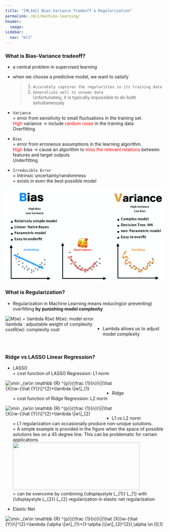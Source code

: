 ```yaml
---
title: "[ML101] Bias-Variance Tradeoff & Regularization"
permalink: /ml1/machine-learning/
header:
  image: 
sidebar:
  nav: "ml1"
---
```

### What is Bias-Variance tradeoff?

- a central problem in supervised learning
- when we choose a predictive model, we want to satisfy
    > 1. `Accurately captures the regularities in its training data`
    > 2. `Generalizes well to unseen data` <br>
    Unfortunately, it is typically impossible to do both simultaneously

- `Variance` <br>
= error from sensitivity to small fluctuations in the training set. <br>
<span style="color:red">High</span> variance -> include <span style="color:red">random noise</span> in the training data <br>
Overfitting

- `Bias` <br>
= error from erroneous assumptions in the learning algorithm. <br>
<span style="color:red">High</span> bias -> cause an algorithm to <span style="color:red">miss the relevant relations</span> between features and target outputs <br>
Underfitting

- `Irreducible Error` <br>
= Intrinsic uncertainty/randomness <br>
= exists in even the best possible model<br>

![](bias_var_image2.png)


### What is Regularization?

- Regularization in Machine Learning means reducing(or preventing) overfitting **by punishing model complexity**   <br>

<img src="http://www.sciweavers.org/tex2img.php?eq=%0A%0A%0AM%28w%29%20%2B%20%20%5Clambda%20R%28w%29%20%0A%0AM%28w%29%3A%20model%20error%0A%0A%20%5Clambda%20%3A%20%0A%0Aadjustable%20weight%20of%20complexity%20cost%0A%0AR%28w%29%3A%20complexity%20cost%0A&bc=White&fc=Black&im=jpg&fs=12&ff=arev&edit=0" align="left" border="0" alt="M(w) +  \lambda R(w) M(w): model error \lambda : adjustable weight of complexity costR(w): complexity cost" width="308" height="100" />  <br> 

- Lambda allows us to adjust model complexity

<br>

### Ridge vs LASSO Linear Regression? 

- LASSO  <br> 
= cost function of LASSO Regression: L1 norm  <br>
<img src="http://www.sciweavers.org/tex2img.php?eq=%5Cmin%20_%7Bw%5Cin%20%5Cmathbb%20%7BR%7D%20%5E%7Bp%7D%7D%7B%5Cfrac%20%7B1%7D%7Bn%7D%7D%5C%7C%7B%5Chat%20%7BX%7D%7Dw-%7B%5Chat%20%7BY%7D%7D%5C%7C%5E%7B2%7D%2B%5Clambda%20%5C%7Cw%5C%7C_%7B1%7D&bc=White&fc=Black&im=jpg&fs=12&ff=arev&edit=0" align="left" border="0" alt="\min _{w\in \mathbb {R} ^{p}}{\frac {1}{n}}\|{\hat {X}}w-{\hat {Y}}\|^{2}+\lambda \|w\|_{1}" width="337" height="43" />  

<br>

- Ridge <br>
= cost function of Ridge Regression: L2 norm  <br> 

<img src="http://www.sciweavers.org/tex2img.php?eq=%5Cmin%20_%7Bw%5Cin%20%5Cmathbb%20%7BR%7D%20%5E%7Bp%7D%7D%7B%5Cfrac%20%7B1%7D%7Bn%7D%7D%5C%7C%7B%5Chat%20%7BX%7D%7Dw-%7B%5Chat%20%7BY%7D%7D%5C%7C%5E%7B2%7D%2B%5Clambda%20%5C%7Cw%5C%7C_%7B2%7D&bc=White&fc=Black&im=jpg&fs=12&ff=arev&edit=0" align="left" border="0" alt="\min _{w\in \mathbb {R} ^{p}}{\frac {1}{n}}\|{\hat {X}}w-{\hat {Y}}\|^{2}+\lambda \|w\|_{2}" width="337" height="43" />  

<br>

- L1 vs L2 norm  <br>
= L1 regularization can occasionally produce non-unique solutions.   <br>
= A simple example is provided in the figure when the space of possible solutions lies on a 45 degree line. This can be problematic for certain applications   <br>
<img style="-webkit-user-select: none;cursor: zoom-out;" src="https://upload.wikimedia.org/wikipedia/commons/b/b8/Sparsityl1.png" width="400" height="150">  <br>
= can be overcome by combining {\displaystyle L_{1}} L_{1} with {\displaystyle L_{2}} L_{2} regularization in elastic net regularization  <br>

- Elastic Net  <br>

 <img src="http://www.sciweavers.org/tex2img.php?eq=%5Cmin%20_%7Bw%5Cin%20%5Cmathbb%20%7BR%7D%20%5E%7Bp%7D%7D%7B%5Cfrac%20%7B1%7D%7Bn%7D%7D%5C%7C%7B%5Chat%20%7BX%7D%7Dw-%7B%5Chat%20%7BY%7D%7D%5C%7C%5E%7B2%7D%2B%5Clambda%20%28%5Calpha%20%5C%7Cw%5C%7C_%7B1%7D%2B%281-%5Calpha%20%29%5C%7Cw%5C%7C_%7B2%7D%5E%7B2%7D%29%2C%5Calpha%20%5Cin%20%5B0%2C1%5D%0A%0A&bc=White&fc=Black&im=jpg&fs=12&ff=arev&edit=0" align="left" border="0" alt="\min _{w\in \mathbb {R} ^{p}}{\frac {1}{n}}\|{\hat {X}}w-{\hat {Y}}\|^{2}+\lambda (\alpha \|w\|_{1}+(1-\alpha )\|w\|_{2}^{2}),\alpha \in [0,1]" width="569" height="43" />  <br>



